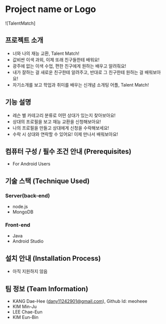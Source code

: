# Project name or Logo
![TalentMatch]

## 프로젝트 소개
 - 너와 나의 재능 교환, Talent Match!
 - 값비싼 이색 과외, 이제 또래 친구들한테 배워요!
 - 광주에 없는 이색 수업, 편한 친구에게 원하는 배우고 알려줘요!
 - 내가 잘하는 걸 새로운 친구한테 알려주고, 반대로 그 친구한테 원하는 걸 배워보아요!
 - 자기소개를 보고 학업과 취미를 배우는 신개념 소개팅 어플, Talent Match!


## 기능 설명
 - 레슨 별 카테고리 분류로 어떤 상대가 있는지 찾아보아요!
 - 상대의 프로필을 보고 재능 교환을 신청해보아요!
 - 나의 프로필을 만들고 상대에게 신청을 수락해보세요!
 - 수락 시 상대와 연락할 수 있어요! 이제 만나서 배워보아요!

## 컴퓨터 구성 / 필수 조건 안내 (Prerequisites)
* For Android Users

## 기술 스택 (Technique Used) 
### Server(back-end)
 - node.js
 - MongoDB
 
### Front-end
 - Java
 - Android Studio

## 설치 안내 (Installation Process)
 - 아직 지원하지 않음

## 팀 정보 (Team Information)
 - KANG Dae-Hee (dany11242901@gmail.com), Github Id: meoheee
 - KIM Min-Ju
 - LEE Chae-Eun
 - KIM Eun-Bin
